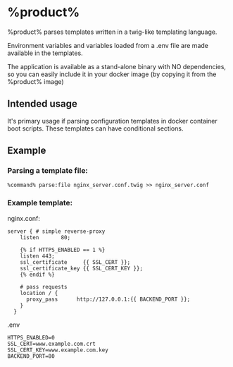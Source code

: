 # %product%

<include from="library.md" element-id="app_urls"/>

%product% parses templates written in a twig-like templating language.

Environment variables and variables loaded from a .env file
are made available in the templates.

The application is available as a stand-alone binary with NO dependencies,
so you can easily include it in your docker image (by copying it from the %product% image)


## Intended usage

It's primary usage if parsing configuration templates in docker container boot scripts.
These templates can have conditional sections.

## Example

### Parsing a template file:

```
%command% parse:file nginx_server.conf.twig >> nginx_server.conf
```

### Example template:

nginx.conf:

```
server { # simple reverse-proxy
    listen       80;
    
    {% if HTTPS_ENABLED == 1 %}
    listen 443; 
    ssl_certificate     {{ SSL_CERT }};
    ssl_certificate_key {{ SSL_CERT_KEY }};
    {% endif %}

    # pass requests
    location / {
      proxy_pass      http://127.0.0.1:{{ BACKEND_PORT }};
    }
  }
```

.env
```
HTTPS_ENABLED=0
SSL_CERT=www.example.com.crt
SSL_CERT_KEY=www.example.com.key
BACKEND_PORT=80
```